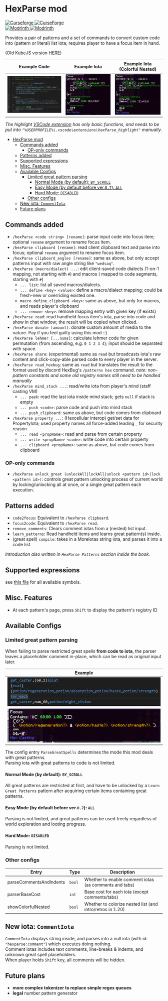 # HexParse mod

[![Curseforge](https://badges.moddingx.org/curseforge/versions/1148731) ![CurseForge](https://badges.moddingx.org/curseforge/downloads/1148731)](https://www.curseforge.com/minecraft/mc-mods/hexparse)  
[![Modrinth](https://badges.moddingx.org/modrinth/versions/WjFyIzFj) ![Modrinth](https://badges.moddingx.org/modrinth/downloads/WjFyIzFj)](https://modrinth.com/mod/hexparse)

Provides a pair of patterns and a set of commands to convert custom code into (pattern or literal) list iota; requires
player to have a focus item in hand.

(Old KubeJS version [HERE](https://github.com/YukkuriC/hex_playground/blob/1.19/server_scripts/Parser.js))

| Example Code                                                                    | Example Iota                                                                    | Example Iota (Colorful Nested)                                                                        |
|---------------------------------------------------------------------------------|---------------------------------------------------------------------------------|-------------------------------------------------------------------------------------------------------|
| ![Code](https://github.com/YukkuriC/HexParseMod/raw/main/img/sample%20code.png) | ![Iota](https://github.com/YukkuriC/HexParseMod/raw/main/img/sample%20iota.png) | ![Iota (Colorful)](https://github.com/YukkuriC/HexParseMod/raw/main/img/colorful%20nested%20iota.png) |

_The
highlight [VSCode extension](https://github.com/YukkuriC/hexParse_scripts/tree/main/.vscode/extensions/hexParse_highlight)
has only basic functions, and needs to be put into `"%USERPROFILE%\.vscode\extensions\hexParse_highlight"` manually._

<!-- TOC -->

* [HexParse mod](#hexparse-mod)
    * [Commands added](#commands-added)
        * [OP-only commands](#op-only-commands)
    * [Patterns added](#patterns-added)
    * [Supported expressions](#supported-expressions)
    * [Misc. Features](#misc-features)
    * [Available Configs](#available-configs)
        * [Limited great pattern parsing](#limited-great-pattern-parsing)
            * [Normal Mode (by default): `BY_SCROLL`](#normal-mode-by-default-by_scroll)
            * [Easy Mode (by default before ver.`0.7`): `ALL`](#easy-mode-by-default-before-ver07-all)
            * [Hard Mode: `DISABLED`](#hard-mode-disabled)
        * [Other configs](#other-configs)
    * [New iota: `CommentIota`](#new-iota-commentiota)
    * [Future plans](#future-plans)

<!-- TOC -->

## Commands added

- `/hexParse <code string> [rename]`: parse input code into focus item; optional `rename` argument to rename focus item.
- `/hexParse clipboard [rename]`: read client clipboard text and parse into focus; optional `rename` argument to rename
  focus item.
- `/hexParse clipboard_angles [rename]`: same as above, but only accept patterns input with raw angle string like
  `"wedsaq"`.
- `/hexParse (macro/dialect) ...`: edit client-saved code dialects (1-on-1 mapping, not starting with `#`) and macros (
  mapped to code segments, starting with `#`)
    - `... list`: list all saved macros/dialects.
    - `... define <key> <value>`: define a macro/dialect mapping; could be fresh-new or overriding existed one.
    - `macro define_clipboard <key>`: same as above, but only for macros, and reads player's clipboard
    - `... remove <key>`: remove mapping entry with given key (if exists)
- `/hexParse read`: read handheld focus item's iota, parse into code and show in chat window; the result will be copied
  when clicked.
- `/hexParse donate [amount]`: donate custom amount of media to the nature. Pay if you feel guilty using this mod ::)
- `/hexParse lehmer [...nums]`: calculate lehmer code for given permutation (from ascending, e.g. `0 1 2 3 4`); input
  should be separated with space.
- `/hexParse share`: (experimental) same as `read` but broadcasts iota's raw content and click-copy-able parsed code to
  every player in the server.
- `/hexParse read_hexbug`: same as `read` but translates the result to the format used by discord HexBug's `/patterns hex` command. _note:
  non-pattern constants and some old registry names still need to be handled manually_
- `/hexParse mind_stack ...`: read/write iota from player's mind (staff casting VM)
    - `... peek`: read the last iota inside mind stack; gets `null` if stack is empty
    - `... push <code>`: parse code and push into mind stack
    - `... push_clipboard`: same as above, but code comes from clipboard
- `/hexParse property ...`: (Hexcellular interop) get/set data for PropertyIota; used property names all force-added leading `_` for security reason
    - `... read <propName>`: read and parse from certain property
    - `... write <propName> <code>`: write code into certain property
    - `... clipboard <propName>`: same as above, but code comes from clipboard

### OP-only commands

- `/hexParse unlock_great (unlockAll|lockAll|unlock <pattern id>|lock <pattern id>)`: controls great pattern unlocking
  process of current
  world by locking/unlocking all at once, or a single great pattern each execution.

## Patterns added

* `code2focus`: Equivalent to `/hexParse clipboard`.
* `focus2code`: Equivalent to `/hexParse read`.
* `remove_comments`: Clears comment iotas from a (nested) list input.
* `learn_patterns`: Read handheld items and learns great pattern(s) inside.
* (great spell) `compile`: takes in a MoreIotas string iota, and parses it into a code list.

*Introduction also written in `HexParse Patterns` section inside the book.*

## Supported expressions

see [this file](https://github.com/YukkuriC/HexParseMod/blob/main/SYNTAX.md) for all available symbols.

## Misc. Features

* At each pattern's page, press `Shift` to display the pattern's registry ID

## Available Configs

### Limited great pattern parsing

When failing to parse restricted great spells **from code to iota**, the parser leaves a placeholder comment in-place,
which can be read as original input later.

| Example                                                                                          |
|--------------------------------------------------------------------------------------------------|
| ![Code With Missing](https://github.com/YukkuriC/HexParseMod/raw/main/img/code_with_unknown.png) |
| ![Iota With Missing](https://github.com/YukkuriC/HexParseMod/raw/main/img/iota_with_unknown.png) |

The config entry `ParseGreatSpells` determines the mode this mod deals with great patterns.  
Parsing iota with great patterns to code is not limited.

#### Normal Mode (by default): `BY_SCROLL`

All great patterns are restricted at first, and have to be unlocked by a `Learn Great Patterns` pattern after acquiring
certain items containing great patterns.

#### Easy Mode (by default before ver.`0.7`): `ALL`

Parsing is not limited, and great patterns can be used freely regardless of world exploration and looting progress.

#### Hard Mode: `DISABLED`

Parsing is not limited.

### Other configs

| Entry                   | Type   | Description                                                |
|-------------------------|--------|------------------------------------------------------------|
| parseCommentsAndIndents | `bool` | Whether to enable comment iotas (as comments and tabs)     |
| parserBaseCost          | `int`  | Base cost for each iota (except comments/tabs)             |
| showColorfulNested      | `bool` | Whether to colorize nested list (and intro/retros in 1.20) |

## New iota: `CommentIota`

`CommentIota` displays string inside, and parses into a null iota (with id: `"hexparse:comment"`) which executes doing
nothing.  
Comment iotas includes text comments, line-breaks & indents, and unknown great spell placeholders.  
When player holds `Shift` key, all comments will be hidden.

## Future plans

* **more complex tokenizer to replace simple regex queues**
* **legal** number pattern generator

